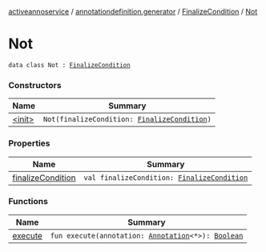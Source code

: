 [activeannoservice](../../../index.md) / [annotationdefinition.generator](../../index.md) / [FinalizeCondition](../index.md) / [Not](./index.md)

# Not

`data class Not : `[`FinalizeCondition`](../index.md)

### Constructors

| Name | Summary |
|---|---|
| [&lt;init&gt;](-init-.md) | `Not(finalizeCondition: `[`FinalizeCondition`](../index.md)`)` |

### Properties

| Name | Summary |
|---|---|
| [finalizeCondition](finalize-condition.md) | `val finalizeCondition: `[`FinalizeCondition`](../index.md) |

### Functions

| Name | Summary |
|---|---|
| [execute](execute.md) | `fun execute(annotation: `[`Annotation`](../../../document.annotation/-annotation.md)`<*>): `[`Boolean`](https://kotlinlang.org/api/latest/jvm/stdlib/kotlin/-boolean/index.html) |
